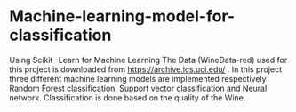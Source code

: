# Machine-learning-model-for-classification
Using Scikit -Learn for Machine Learning 
The Data (WineData-red) used for this project is downloaded from https://archive.ics.uci.edu/ . In this project three different machine learning models are implemented respectively Random Forest classification, Support vector classification and Neural network. Classification is done based on the quality of the Wine.  

